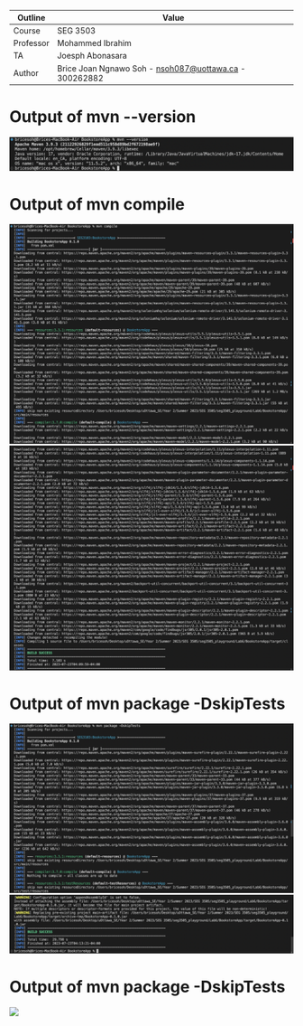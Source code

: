 | Outline | Value |
| ------- | ----- |
| Course | SEG 3503 |
| Professor | Mohammed Ibrahim |
| TA | Joesph Abonasara |
| Author | Brice Joan Ngnawo Soh - nsoh087@uottawa.ca - 300262882 |

<h1>Output of mvn --version</h1>
<img src = images/mvn_version.png/>
<br>
<h1>Output of mvn compile</h1>
<img src = images/mvn_compile1.png/>
<img src = images/mvn_compile2.png/>
<br>
<h1>Output of mvn package -DskipTests</h1>
<img src = images/mvn_DskipTests1.png/>
<img src = images/mvn_DskipTests2.png/>
<br>
<h1>Output of mvn package -DskipTests</h1>
<img src = images/bin/run.png/>
<br>
